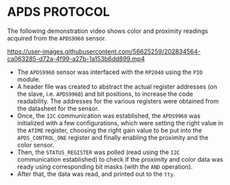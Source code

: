 # APDS PROTOCOL

The following demonstration video shows color and proximity readings acquired from the `APDS9960` sensor.

https://user-images.githubusercontent.com/56625259/202834564-ca063285-d72a-4f99-a27b-1a153b6dd899.mp4


- The `APDS9960` sensor was interfaced with the `RP2040` using the `PIO` module.
- A header file was created to abstract the actual register addresses (on the slave, i.e. `APDS9960`) and bit positions, to increase the code readability. The
  addresses for the various registers were obtained from the datasheet for the sensor.
- Once, the `I2C` communication was established, the `APDS9960` was initialized with a few configurations, which were setting the right value in the `ATIME`
  register, choosing the right gain value to be put into the `APDS_CONTROL_ONE` register and finally enabling the proximity and the color sensor.
- Then, the `STATUS_REGISTER` was polled (read using the `I2C` communication established) to check if the proximity and color data was ready using corresponding bit 
  masks (with the `AND` operation).
- After that, the data was read, and printed out to the `tty`.
